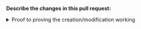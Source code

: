 **Describe the changes in this pull request:**

<details>
<summary> Proof to proving the creation/modification working </summary>
<br>
<!-- Required when a presence has been added or modified --->
<!-- Attach screenshot(s) here --->
</details>
